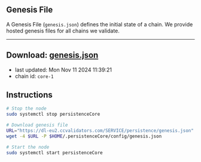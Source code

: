 ## Genesis File
A Genesis File (`genesis.json`) defines the initial state of a chain. We provide hosted genesis files for all chains we validate.

---
**Download: [genesis.json](https://dl-eu2.ccvalidators.com/SERVICE/persistence/genesis.json)**
---

- last updated: Mon Nov 11 2024 11:39:21
- chain id: `core-1`

## Instructions
```sh
# Stop the node
sudo systemctl stop persistenceCore

# Download genesis file
URL="https://dl-eu2.ccvalidators.com/SERVICE/persistence/genesis.json"
wget -4 $URL -P $HOME/.persistenceCore/config/genesis.json

# Start the node
sudo systemctl start persistenceCore
```
